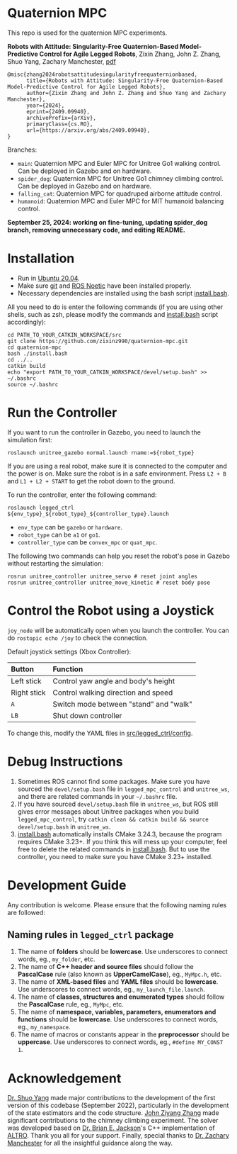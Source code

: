 # Quaternion MPC

This repo is used for the quaternion MPC experiments.

**Robots with Attitude: Singularity-Free Quaternion-Based Model-Predictive Control for Agile Legged Robots**, Zixin Zhang, John Z. Zhang, Shuo Yang, Zachary Manchester, [pdf](https://arxiv.org/abs/2409.09940)

```
@misc{zhang2024robotsattitudesingularityfreequaternionbased,
      title={Robots with Attitude: Singularity-Free Quaternion-Based Model-Predictive Control for Agile Legged Robots}, 
      author={Zixin Zhang and John Z. Zhang and Shuo Yang and Zachary Manchester},
      year={2024},
      eprint={2409.09940},
      archivePrefix={arXiv},
      primaryClass={cs.RO},
      url={https://arxiv.org/abs/2409.09940}, 
}
```

Branches:

- `main`: Quaternion MPC and Euler MPC for Unitree Go1 walking control. Can be deployed in Gazebo and on hardware.
- `spider_dog`: Quaternion MPC for Unitree Go1 chimney climbing control. Can be deployed in Gazebo and on hardware.
- `falling_cat`: Quaternion MPC for quadruped airborne attitude control.
- `humanoid`: Quaternion MPC and Euler MPC for MIT humanoid balancing control.

**September 25, 2024: working on fine-tuning, updating spider_dog branch, removing unnecessary code, and editing README.**

# Installation

- Run in [Ubuntu 20.04](https://releases.ubuntu.com/focal/).
- Make sure [git](https://git-scm.com/) and [ROS Noetic](http://wiki.ros.org/noetic/Installation/Ubuntu) have been installed properly.
- Necessary dependencies are installed using the bash script [install.bash](https://github.com/RoboticExplorationLab/legged_mpc_control/blob/main/install.bash).

All you need to do is enter the following commands (if you are using other shells, such as zsh, please modify the commands and [install.bash](https://github.com/RoboticExplorationLab/legged_mpc_control/blob/main/install.bash) script accordingly):
```
cd PATH_TO_YOUR_CATKIN_WORKSPACE/src
git clone https://github.com/zixinz990/quaternion-mpc.git
cd quaternion-mpc
bash ./install.bash
cd ../..
catkin build
echo "export PATH_TO_YOUR_CATKIN_WORKSPACE/devel/setup.bash" >> ~/.bashrc
source ~/.bashrc
```

# Run the Controller

If you want to run the controller in Gazebo, you need to launch the simulation first:

```
roslaunch unitree_gazebo normal.launch rname:=${robot_type}
```

If you are using a real robot, make sure it is connected to the computer and the power is on. Make sure the robot is in a safe environment. Press `L2 + B` and `L1 + L2 + START` to get the robot down to the ground.

To run the controller, enter the following command:

```
roslaunch legged_ctrl ${env_type}_${robot_type}_${controller_type}.launch
```

- `env_type` can be `gazebo` or `hardware`.
- `robot_type` can be `a1` or `go1`.
- `controller_type` can be `convex_mpc` or `quat_mpc`.

The following two commands can help you reset the robot's pose in Gazebo without restarting the simulation:

```
rosrun unitree_controller unitree_servo # reset joint angles
rosrun unitree_controller unitree_move_kinetic # reset body pose
```

# Control the Robot using a Joystick

`joy_node` will be automatically open when you launch the controller. You can do `rostopic echo /joy` to check the connection.

Default joystick settings (Xbox Controller):

| Button | Function |
| :----- | :------- |
| Left stick | Control yaw angle and body's height |
| Right stick | Control walking direction and speed|
| `A` | Switch mode between "stand" and "walk" |
| `LB` | Shut down controller |

To change this, modify the YAML files in [src/legged_ctrl/config](https://github.com/RoboticExplorationLab/legged_mpc_control/tree/main/src/legged_ctrl/config).

# Debug Instructions

1. Sometimes ROS cannot find some packages. Make sure you have sourced the `devel/setup.bash` file in `legged_mpc_control` and `unitree_ws`, and there are related commands in your `~/.bashrc` file.
2. If you have sourced `devel/setup.bash` file in `unitree_ws`, but ROS still gives error messages about Unitree packages when you build `legged_mpc_control`, try `catkin clean && catkin build && source devel/setup.bash` in `unitree_ws`.
3. [install.bash](https://github.com/RoboticExplorationLab/legged_mpc_control/blob/main/install.bash) automatically installs CMake 3.24.3, because the program requires CMake 3.23+. If you think this will mess up your computer, feel free to delete the related commands in [install.bash](https://github.com/RoboticExplorationLab/legged_mpc_control/blob/main/install.bash). But to use the controller, you need to make sure you have CMake 3.23+ installed.

# Development Guide

Any contribution is welcome. Please ensure that the following naming rules are followed:

## Naming rules in `legged_ctrl` package
1. The name of **folders** should be **lowercase**. Use underscores to connect words, eg., `my_folder`, etc.
2. The name of **C++ header and source files** should follow the **PascalCase** rule (also known as **UpperCamelCase**), eg., `MyMpc.h`, etc.
3. The name of **XML-based files** and **YAML files** should be **lowercase**. Use underscores to connect words, eg., `my_launch_file.launch`.
4. The name of **classes, structures and enumerated types** should follow the **PascalCase** rule, eg., `MyMpc`, etc.
5. The name of **namespace, variables, parameters, enumerators and functions** should be **lowercase**. Use underscores to connect words, eg., `my_namespace`.
6. The name of macros or constants appear in the **preprocessor** should be **uppercase**. Use underscores to connect words, eg., `#define MY_CONST 1`.

# Acknowledgement

[Dr. Shuo Yang](https://github.com/ShuoYangRobotics) made major contributions to the development of the first version of this codebase (September 2022), particularly in the development of the state estimators and the code structure. [John Ziyang Zhang](https://github.com/johnzhang3) made significant contributions to the chimney climbing experiment. The solver was developed based on [Dr. Brian E. Jackson](https://github.com/bjack205)'s C++ implementation of [ALTRO](https://github.com/bjack205/altro.git). Thank you all for your support. Finally, special thanks to [Dr. Zachary Manchester](https://github.com/zacmanchester) for all the insightful guidance along the way.
